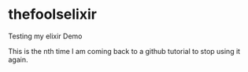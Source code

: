 # thefoolselixir
Testing my elixir Demo

This is the nth time I am coming back to a github tutorial to stop using it again.

